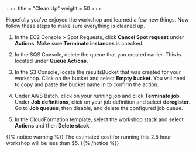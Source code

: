 +++
title = "Clean Up"
weight = 50
+++

Hopefully you've enjoyed the workshop and learned a few new things. Now follow these steps to make sure everything is cleaned up.

1. In the EC2 Console > Spot Requests, click **Cancel Spot request** under **Actions**. Make sure **Terminate instances** is checked.

2. In the SQS Console, delete the queue that you created earlier. This is located under **Queue Actions**.

3. In the S3 Console, locate the resultsBucket that was created for your workshop. Click on the bucket and select **Empty bucket**. You will need to copy and paste the bucket name in to confirm the action. 

4. Under AWS Batch, click on your running job and click **Terminate job**. Under **Job definitions**, click on your job definition and select **deregister**. Go to **Job queues**, then disable, and delete the configured job queue.

5. In the CloudFormation template, select the workshop stack and select **Actions** and then **Delete stack**.

{{% notice warning %}}
The estimated cost for running this 2.5 hour workshop will be less than $5.
{{% /notice %}}
